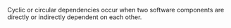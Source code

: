 
Cyclic or circular dependencies occur when two software components are directly or indirectly dependent on each other.
